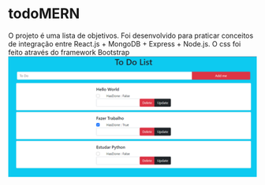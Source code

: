 # todoMERN

O projeto é uma lista de objetivos. Foi desenvolvido para praticar conceitos de integração entre React.js + MongoDB + Express + Node.js.
O css foi feito através do framework Bootstrap
![alt text](https://github.com/HenriqueFranc/todoMERN/blob/main/project_todo_mern.png)
